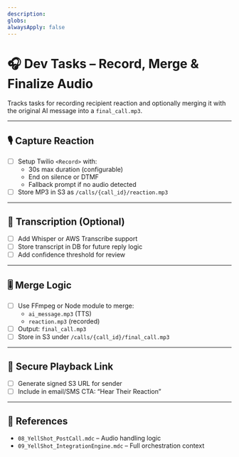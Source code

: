 ```yaml
---
description: 
globs: 
alwaysApply: false
---
```

# 🎧 Dev Tasks – Record, Merge & Finalize Audio

Tracks tasks for recording recipient reaction and optionally merging it with the original AI message into a `final_call.mp3`.

---

## 🎙️ Capture Reaction

- [ ] Setup Twilio `<Record>` with:
  - 30s max duration (configurable)
  - End on silence or DTMF
  - Fallback prompt if no audio detected
- [ ] Store MP3 in S3 as `/calls/{call_id}/reaction.mp3`

---

## 🧪 Transcription (Optional)

- [ ] Add Whisper or AWS Transcribe support
- [ ] Store transcript in DB for future reply logic
- [ ] Add confidence threshold for review

---

## 🎚️ Merge Logic

- [ ] Use FFmpeg or Node module to merge:
  - `ai_message.mp3` (TTS)
  - `reaction.mp3` (recorded)
- [ ] Output: `final_call.mp3`
- [ ] Store in S3 under `/calls/{call_id}/final_call.mp3`

---

## 🔐 Secure Playback Link

- [ ] Generate signed S3 URL for sender
- [ ] Include in email/SMS CTA: “Hear Their Reaction”

---

## 🧠 References

- `08_YellShot_PostCall.mdc` – Audio handling logic
- `09_YellShot_IntegrationEngine.mdc` – Full orchestration context
